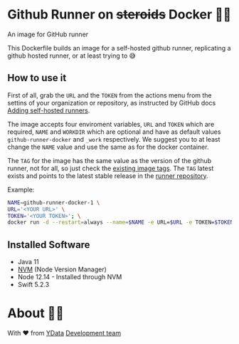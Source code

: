 # Github Runner on ~~steroids~~ Docker 🏃‍📦

An image for GitHub runner

This Dockerfile builds an image for a self-hosted github runner, replicating a github hosted runner, or at least trying to 😅

## How to use it

First of all, grab the `URL` and the `TOKEN` from the actions menu from the settins of your organization or repository, as instructed by GitHub docs [Adding self-hosted runners](https://help.github.com/en/actions/hosting-your-own-runners/adding-self-hosted-runners).

The image accepts four enviroment variables, `URL` and `TOKEN` which are required, `NAME` and `WORKDIR` which are optional and have as default values `github-runner-docker` and `_work` respectively. 
We suggest you to at least change the `NAME` value and use the same as for the docker container.

The `TAG` for the image has the same value as the version of the github runner, not for all, so just check the [existing image tags](https://hub.docker.com/repository/docker/ydata/github-runner/tags). 
The `TAG` latest exists and points to the latest stable release in the [runner repository](https://github.com/actions/runner/releases).

Example:

```bash
NAME=github-runner-docker-1 \
URL='<YOUR URL>' \
TOKEN='<YOUR TOKEN>'; \
docker run -d --restart=always --name=$NAME -e URL=$URL -e TOKEN=$TOKEN -e NAME=$NAME -v /var/run/docker.sock:/var/run/docker.sock ydataai/github-runner:v2.262.1
```

## Installed Software

- Java 11
- [NVM](https://github.com/nvm-sh/nvm/blob/master/README.md) (Node Version Manager)
- Node 12.14 - Installed through NVM
- Swift 5.2.3

# About 👯‍♂️

With ❤️ from [YData](https://ydata.ai) [Development team](mailto://developers@ydata.ai)